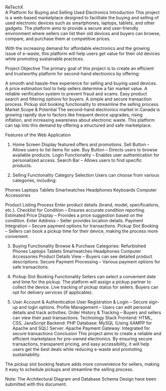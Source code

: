 ReTechX                                                
A Platform for Buying and Selling Used Electronics
Introduction
This project is a web-based marketplace designed to facilitate the buying and selling of used electronic devices such as smartphones, laptops, tablets, and other gadgets. The platform aims to provide a secure and user-friendly environment where sellers can list their old devices and buyers can browse, compare, and purchase them at competitive prices.

With the increasing demand for affordable electronics and the growing issue of e-waste, this platform will help users get value for their old devices while promoting sustainable practices.

Project Objective
The primary goal of this project is to create an efficient and trustworthy platform for second-hand electronics by offering:

A smooth and hassle-free experience for selling and buying used devices.
A price estimation tool to help sellers determine a fair market value.
A reliable verification system to prevent fraud and scams.
Easy product search and filtering options for buyers.
A simple and secure transaction process.
Pickup slot booking functionality to streamline the selling process.
Market Scope & Potential
The second-hand electronics market in Canada is growing rapidly due to factors like frequent device upgrades, rising inflation, and increasing awareness about electronic waste. This platform can tap into this demand by offering a structured and safe marketplace.

Features of the Web Application
1. Home Screen
Display featured offers and promotions.
Sell Button – Allows users to list items for sale.
Buy Button – Directs users to browse available products.
Login Functionality – Enables user authentication for personalized access.
Search Bar – Allows users to find specific products.

2. Selling Functionality
Category Selection
Users can choose from various categories, including:

 Phones
Laptops
Tablets
Smartwatches
Headphones
Keyboards
Computer Accessories

Product Listing Process
Enter product details (brand, model, specifications, etc.).
Checklist for Condition – Ensures accurate condition reporting.
Estimated Price Display – Provides a price suggestion based on the condition.
Enter Address – Seller provides location details.
Payment Integration – Secure payment options for transactions.
Pickup Slot Booking – Sellers can book a pickup time for their device, making the process more convenient.

3. Buying Functionality
Browse & Purchase Categories:
Refurbished Phones
Laptops
Tablets
Smartwatches
Headphones
Computer Accessories
Product Details View – Buyers can see detailed product descriptions.
Secure Payment Processing – Various payment options for safe transactions.

4. Pickup Slot Booking Functionality
Sellers can select a convenient date and time for the pickup.
The platform will assign a pickup partner to collect the device.
Live tracking of pickup status for sellers.
Buyers can opt for delivery services (if applicable).

5. User Account & Authentication
User Registration & Login – Secure sign-up and login options.
Profile Management – Users can edit personal details and track activities.
Order History & Tracking – Buyers and sellers can view their past transactions.
Technology Stack
Frontend: HTML, CSS, JavaScript
Backend: PHP
Database: MySQL (Using XAMPP for Apache and SQL)
Server: Apache
Payment Gateway: Integrated for secure transactions
Conclusion
This project aims to create a reliable and efficient marketplace for pre-owned electronics. By ensuring secure transactions, transparent pricing, and easy accessibility, it will help users get the best deals while reducing e-waste and promoting sustainability.

The pickup slot booking feature adds more convenience for sellers, making it easy to schedule pickups and streamline the selling process.

Note: The Architectural Diagram and Database Schema Design have been submitted with this document.
